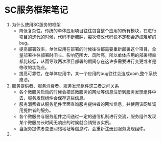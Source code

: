 # **SC服务框架笔记**

1. 为什么使用SC服务的框架
   - 降低复杂性，传统的单体应用项目往往包含整个应用的所有模块，在进行项目的迭代的时候，代码不断臃肿，每次修改代码说不定都会造成难解的bug。
   - 提高部署效率，单体应用在部署的时候往往都需要重新部署这个项目，全量部署往往部署时间长、影响范围大、风险高，所以单体应用的部署频率都比较低，从而导致两次项目部署的期间存在这许多需要进行变更或者是修改的功能点。
   - 提高可靠性，在单体应用中，某一个应用的bug往往会造成oom,整个系统崩溃。
2. 服务提供者、服务消费者、服务发现组件这三者之间关系
   - 各个微服务启动的时候会把该微服务的网址等信息注册到服务发现组件中去，服务发现组件会保存这些信息。
   - 服务消费者从服务组件里面查询服务提供者的网址信息，并使用该网址调用提供者的服务。
   - 各个微服务与服务组件之间通过一定的通信机制进行交流，服务组件发现某个微服务长时间无响应的时候就会销毁该实例。
   - 当服务提供者变更网络地址等信息时，会重新注册到服务发现组件。
3. 

